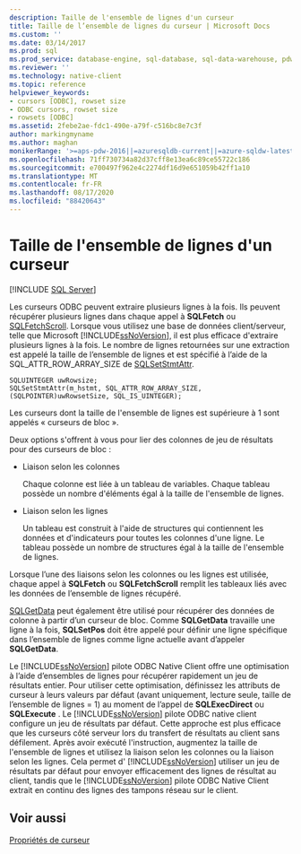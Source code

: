 ```yaml
---
description: Taille de l'ensemble de lignes d'un curseur
title: Taille de l’ensemble de lignes du curseur | Microsoft Docs
ms.custom: ''
ms.date: 03/14/2017
ms.prod: sql
ms.prod_service: database-engine, sql-database, sql-data-warehouse, pdw
ms.reviewer: ''
ms.technology: native-client
ms.topic: reference
helpviewer_keywords:
- cursors [ODBC], rowset size
- ODBC cursors, rowset size
- rowsets [ODBC]
ms.assetid: 2febe2ae-fdc1-490e-a79f-c516bc8e7c3f
author: markingmyname
ms.author: maghan
monikerRange: '>=aps-pdw-2016||=azuresqldb-current||=azure-sqldw-latest||>=sql-server-2016||=sqlallproducts-allversions||>=sql-server-linux-2017||=azuresqldb-mi-current'
ms.openlocfilehash: 71ff730734a82d37cff8e13ea6c89ce55722c186
ms.sourcegitcommit: e700497f962e4c2274df16d9e651059b42ff1a10
ms.translationtype: MT
ms.contentlocale: fr-FR
ms.lasthandoff: 08/17/2020
ms.locfileid: "88420643"
---
```

# <a name="cursor-rowset-size"></a>Taille de l'ensemble de lignes d'un curseur
[!INCLUDE [SQL Server](../../../includes/applies-to-version/sql-asdb-asdbmi-asa-pdw.md)]

  Les curseurs ODBC peuvent extraire plusieurs lignes à la fois. Ils peuvent récupérer plusieurs lignes dans chaque appel à **SQLFetch** ou [SQLFetchScroll](../../../relational-databases/native-client-odbc-api/sqlfetchscroll.md). Lorsque vous utilisez une base de données client/serveur, telle que Microsoft [!INCLUDE[ssNoVersion](../../../includes/ssnoversion-md.md)], il est plus efficace d'extraire plusieurs lignes à la fois. Le nombre de lignes retournées sur une extraction est appelé la taille de l’ensemble de lignes et est spécifié à l’aide de la SQL_ATTR_ROW_ARRAY_SIZE de [SQLSetStmtAttr](../../../relational-databases/native-client-odbc-api/sqlsetstmtattr.md).  
  
```  
SQLUINTEGER uwRowsize;  
SQLSetStmtAttr(m_hstmt, SQL_ATTR_ROW_ARRAY_SIZE, (SQLPOINTER)uwRowsetSize, SQL_IS_UINTEGER);  
```  
  
 Les curseurs dont la taille de l'ensemble de lignes est supérieure à 1 sont appelés « curseurs de bloc ».  
  
 Deux options s'offrent à vous pour lier des colonnes de jeu de résultats pour des curseurs de bloc :  
  
-   Liaison selon les colonnes  
  
     Chaque colonne est liée à un tableau de variables. Chaque tableau possède un nombre d'éléments égal à la taille de l'ensemble de lignes.  
  
-   Liaison selon les lignes  
  
     Un tableau est construit à l'aide de structures qui contiennent les données et d'indicateurs pour toutes les colonnes d'une ligne. Le tableau possède un nombre de structures égal à la taille de l'ensemble de lignes.  
  
 Lorsque l’une des liaisons selon les colonnes ou les lignes est utilisée, chaque appel à **SQLFetch** ou **SQLFetchScroll** remplit les tableaux liés avec les données de l’ensemble de lignes récupéré.  
  
 [SQLGetData](../../../relational-databases/native-client-odbc-api/sqlgetdata.md) peut également être utilisé pour récupérer des données de colonne à partir d’un curseur de bloc. Comme **SQLGetData** travaille une ligne à la fois, **SQLSetPos** doit être appelé pour définir une ligne spécifique dans l’ensemble de lignes comme ligne actuelle avant d’appeler **SQLGetData**.  
  
 Le [!INCLUDE[ssNoVersion](../../../includes/ssnoversion-md.md)] pilote ODBC Native Client offre une optimisation à l’aide d’ensembles de lignes pour récupérer rapidement un jeu de résultats entier. Pour utiliser cette optimisation, définissez les attributs de curseur à leurs valeurs par défaut (avant uniquement, lecture seule, taille de l’ensemble de lignes = 1) au moment de l’appel de **SQLExecDirect** ou **SQLExecute** . Le [!INCLUDE[ssNoVersion](../../../includes/ssnoversion-md.md)] pilote ODBC native client configure un jeu de résultats par défaut. Cette approche est plus efficace que les curseurs côté serveur lors du transfert de résultats au client sans défilement. Après avoir exécuté l'instruction, augmentez la taille de l'ensemble de lignes et utilisez la liaison selon les colonnes ou la liaison selon les lignes. Cela permet d' [!INCLUDE[ssNoVersion](../../../includes/ssnoversion-md.md)] utiliser un jeu de résultats par défaut pour envoyer efficacement des lignes de résultat au client, tandis que le [!INCLUDE[ssNoVersion](../../../includes/ssnoversion-md.md)] pilote ODBC Native Client extrait en continu des lignes des tampons réseau sur le client.  
  
## <a name="see-also"></a>Voir aussi  
 [Propriétés de curseur](../../../relational-databases/native-client-odbc-cursors/properties/cursor-properties.md)  
  
  
